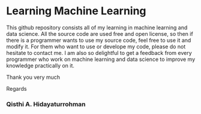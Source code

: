 # Learning Machine Learning

This github repository consists all of my learning in machine learning and data science.
All the source code are used free and open license, so then if there is a programmer wants to use my source code, feel free to use it and modify it.
For them who want to use or develope my code, please do not hesitate to contact me. I am also so delightful to get a feedback from every programmer who work on machine learning and data science to improve my knowledge practically on it.

Thank you very much

Regards
### Qisthi A. Hidayaturrohman
